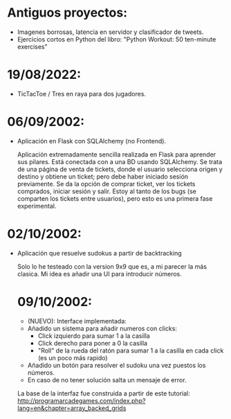 # Antiguos proyectos: 
- Imagenes borrosas, latencia en servidor y clasificador de tweets.
- Ejercicios cortos en Python del libro: "Python Workout: 50 ten-minute exercises"

# 19/08/2022:
- TicTacToe / Tres en raya para dos jugadores.

# 06/09/2002:
- Aplicación en Flask con SQLAlchemy (no Frontend).

  Aplicación extremadamente sencilla realizada en Flask para aprender sus pilares. Está conectada con a una BD usando SQLAlchemy.
  Se trata de una página de venta de tickets, donde el usuario selecciona origen y destino y obtiene un ticket; pero debe haber iniciado sesión previamente.
  Se da la opción de comprar ticket, ver los tickets comprados, iniciar sesión y salir.
  Estoy al tanto de los bugs (se comparten los tickets entre usuarios), pero esto es una primera fase experimental.


# 02/10/2002:
- Aplicación que resuelve sudokus a partir de backtracking

  Solo lo he testeado con la version 9x9 que es, a mi parecer la más clasica. 
  Mi idea es añadir una UI para introducir números.
  # 09/10/2002:
    - (NUEVO): Interface implementada:
     - Añadido un sistema para añadir numeros con clicks:
        - Click izquierdo para sumar 1 a la casilla
        - Click derecho para poner a 0 la casilla
        - "Roll" de la rueda del ratón para sumar 1 a la casilla en cada click (es un poco más rapido)
     - Añadido un botón para resolver el sudoku una vez puestos los números.
     - En caso de no tener solución salta un mensaje de error.
     
     La base de la interfaz fue construida a partir de este tutorial: http://programarcadegames.com/index.php?lang=en&chapter=array_backed_grids
